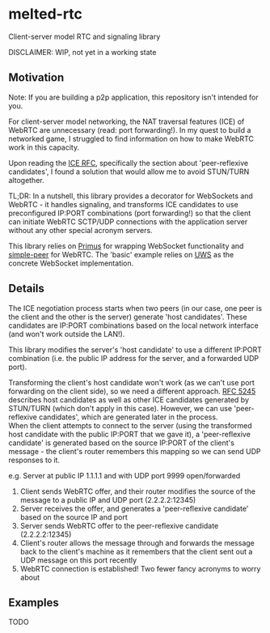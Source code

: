 # melted-rtc
Client-server model RTC and signaling library

DISCLAIMER: WIP, not yet in a working state

## Motivation

Note: If you are building a p2p application, this repository isn't intended for you.

For client-server model networking, the NAT traversal features (ICE) of WebRTC are unnecessary (read: port forwarding!).  In my quest to build a networked game, I struggled to find information on how to make WebRTC work in this capacity.

Upon reading the [ICE RFC](https://tools.ietf.org/html/rfc5245), specifically the section about 'peer-reflexive candidates', I found a solution that would allow me to avoid STUN/TURN altogether.

TL;DR:
In a nutshell, this library provides a decorator for WebSockets and WebRTC - it handles signaling, and transforms ICE candidates to use preconfigured IP:PORT combinations (port forwarding!) so that the client can initiate WebRTC SCTP/UDP connections with the application server without any other special acronym servers.

This library relies on [Primus](https://github.com/primus/primus) for wrapping WebSocket functionality and [simple-peer](https://github.com/feross/simple-peer) for WebRTC.  The 'basic' example relies on [UWS](https://github.com/uNetworking/uWebSockets) as the concrete WebSocket implementation.


## Details

The ICE negotiation process starts when two peers (in our case, one peer is the client and the other is the server) generate 'host candidates'.  These candidates are IP:PORT combinations based on the local network interface (and won't work outside the LAN!).

This library modifies the server's 'host candidate' to use a different IP:PORT combination (i.e. the public IP address for the server, and a forwarded UDP port).

Transforming the client's host candidate won't work (as we can't use port forwarding on the client side), so we need a different approach. [RFC 5245](https://tools.ietf.org/html/rfc5245) describes host candidates as well as other ICE candidates generated by STUN/TURN (which don't apply in this case).  However, we can use 'peer-reflexive candidates', which are generated later in the process.  
When the client attempts to connect to the server (using the transformed host candidate with the public IP:PORT that we gave it), a 'peer-reflexive candidate' is generated based on the source IP:PORT of the client's message - the client's router remembers this mapping so we can send UDP responses to it.

e.g.
Server at public IP 1.1.1.1 and with UDP port 9999 open/forwarded
1. Client sends WebRTC offer, and their router modifies the source of the message to a public IP and UDP port (2.2.2.2:12345)
2. Server receives the offer, and generates a 'peer-reflexive candidate' based on the source IP and port
3. Server sends WebRTC offer to the peer-reflexive candidate (2.2.2.2:12345)
4. Client's router allows the message through and forwards the message back to the client's machine as it remembers that the client sent out a UDP message on this port recently
5. WebRTC connection is established! Two fewer fancy acronyms to worry about


## Examples

TODO
